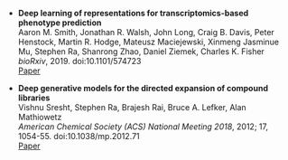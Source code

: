 - **Deep learning of representations for transcriptomics-based phenotype prediction**  
Aaron M. Smith, Jonathan R. Walsh, John Long, Craig B. Davis, Peter Henstock,
Martin R. Hodge, Mateusz Maciejewski, Xinmeng Jasminue Mu, Stephen Ra,
Shanrong Zhao, Daniel Ziemek, Charles K. Fisher   
*bioRxiv*, 2019. doi:10.1101/574723   
<a href="https://www.biorxiv.org/content/10.1101/574723v2">Paper</a>

- **Deep generative models for the directed expansion of compound libraries**  
Vishnu Sresht, Stephen Ra, Brajesh Rai, Bruce A. Lefker, Alan Mathiowetz   
*American Chemical Society (ACS) National Meeting 2018*, 2012; 17, 1054-55. doi:10.1038/mp.2012.71   
<a href="tbd" class="button small">Paper</a>
